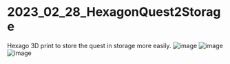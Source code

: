 # 2023_02_28_HexagonQuest2Storage
Hexago 3D print to store the quest in storage more easily.
![image](https://user-images.githubusercontent.com/106495897/221997211-f3c2c4bb-9925-48da-99c0-df45932b21d5.png)
![image](https://user-images.githubusercontent.com/106495897/221997276-359cea6d-584c-468f-aaed-1d964e0caa7c.png)
![image](https://user-images.githubusercontent.com/106495897/222000256-75465e52-efb0-488a-8720-851aff49de9a.png)
